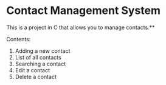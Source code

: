 # Contact Management System
This is a project in C that allows you to manage contacts.**

Contents:
1. Adding a new contact
2. List of all contacts
3. Searching a contact
4. Edit a contact
5. Delete a contact
